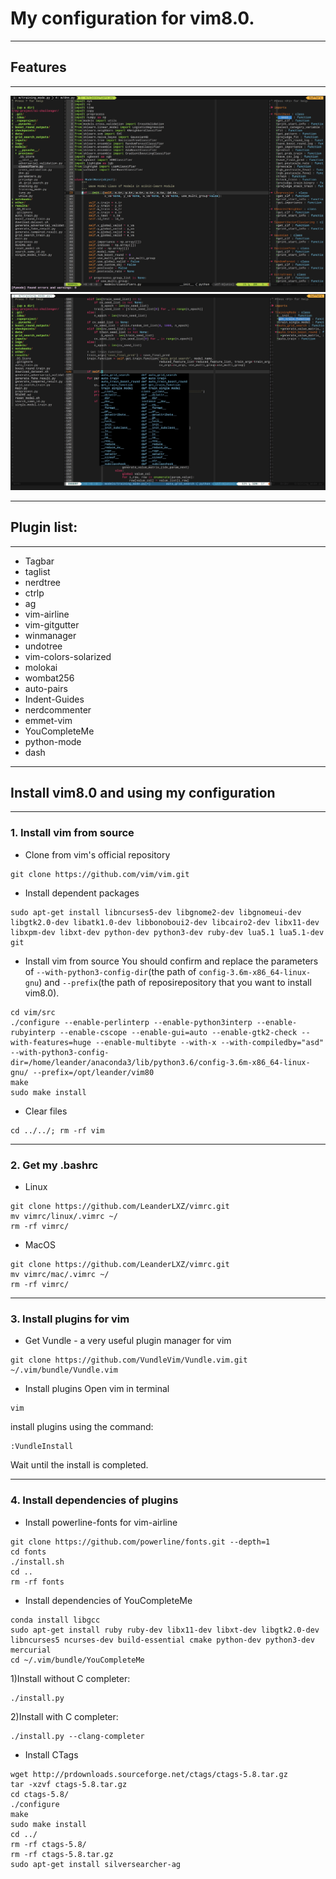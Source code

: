 # My configuration for vim8.0.
***
## Features
***
![](./img/1.jpeg)
![](./img/2.jpeg)
***
## Plugin list:
***
* Tagbar
* taglist
* nerdtree
* ctrlp
* ag
* vim-airline
* vim-gitgutter
* winmanager
* undotree
* vim-colors-solarized
* molokai
* wombat256
* auto-pairs
* Indent-Guides
* nerdcommenter
* emmet-vim
* YouCompleteMe
* python-mode
* dash 
***
## Install vim8.0 and using my configuration
***
### 1. Install vim from source
* Clone from vim's official repository
```
git clone https://github.com/vim/vim.git
```
* Install dependent packages
```
sudo apt-get install libncurses5-dev libgnome2-dev libgnomeui-dev libgtk2.0-dev libatk1.0-dev libbonoboui2-dev libcairo2-dev libx11-dev libxpm-dev libxt-dev python-dev python3-dev ruby-dev lua5.1 lua5.1-dev git
```
* Install vim from source
You should confirm and replace the parameters of ```--with-python3-config-dir```(the path of  ```config-3.6m-x86_64-linux-gnu```) and ```--prefix```(the path of reposirepository that you want to install vim8.0).
```
cd vim/src
./configure --enable-perlinterp --enable-python3interp --enable-rubyinterp --enable-cscope --enable-gui=auto --enable-gtk2-check --with-features=huge --enable-multibyte --with-x --with-compiledby="asd" --with-python3-config-dir=/home/leander/anaconda3/lib/python3.6/config-3.6m-x86_64-linux-gnu/ --prefix=/opt/leander/vim80
make
sudo make install
```
* Clear files
```
cd ../../; rm -rf vim
```
***
### 2. Get my .bashrc
* Linux
```
git clone https://github.com/LeanderLXZ/vimrc.git
mv vimrc/linux/.vimrc ~/
rm -rf vimrc/
```
* MacOS
```
git clone https://github.com/LeanderLXZ/vimrc.git
mv vimrc/mac/.vimrc ~/
rm -rf vimrc/
```
***
### 3. Install plugins for vim
* Get Vundle - a very useful plugin manager for vim
```
git clone https://github.com/VundleVim/Vundle.vim.git ~/.vim/bundle/Vundle.vim
```
* Install plugins
Open vim in terminal
```
vim
```
install plugins using the command:
```
:VundleInstall
```
Wait until the install is completed.
***
### 4. Install dependencies of plugins
* Install powerline-fonts for vim-airline
```
git clone https://github.com/powerline/fonts.git --depth=1
cd fonts
./install.sh
cd ..
rm -rf fonts
```
* Install dependencies of YouCompleteMe
```
conda install libgcc
sudo apt-get install ruby ruby-dev libx11-dev libxt-dev libgtk2.0-dev libncurses5 ncurses-dev build-essential cmake python-dev python3-dev mercurial 
cd ~/.vim/bundle/YouCompleteMe
```
1)Install without C completer:
```
./install.py
```
2)Install with C completer:
```
./install.py --clang-completer
```
* Install CTags
```
wget http://prdownloads.sourceforge.net/ctags/ctags-5.8.tar.gz
tar -xzvf ctags-5.8.tar.gz
cd ctags-5.8/
./configure
make
sudo make install
cd ../ 
rm -rf ctags-5.8/
rm -rf ctags-5.8.tar.gz
sudo apt-get install silversearcher-ag
```

